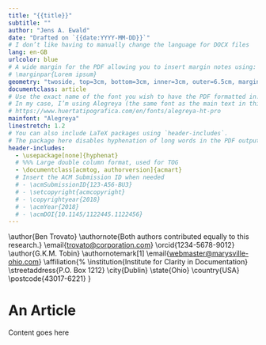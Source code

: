 ```yaml
---
title: "{{title}}"
subtitle: ""
author: "Jens A. Ewald"
date: "Drafted on `{{date:YYYY-MM-DD}}`"
# I don’t like having to manually change the language for DOCX files
lang: en-GB 
urlcolor: blue
# A wide margin for the PDF allowing you to insert margin notes using:
# \marginpar{Lorem ipsum}
geometry: "twoside, top=3cm, bottom=3cm, inner=3cm, outer=6.5cm, marginparwidth=3cm, marginparsep=0.5cm"
documentclass: article
# Use the exact name of the font you wish to have the PDF formatted in.
# In my case, I’m using Alegreya (the same font as the main text in this blog): 
# https://www.huertatipografica.com/en/fonts/alegreya-ht-pro
mainfont: "Alegreya"
linestretch: 1.2
# You can also include LaTeX packages using `header-includes`.
# The package here disables hyphenation of long words in the PDF output.
header-includes:
  - \usepackage[none]{hyphenat}
  # %%% Large double column format, used for TOG
  - \documentclass[acmtog, authorversion]{acmart}
  # Insert the ACM Submission ID when needed
  # - \acmSubmissionID{123-A56-BU3}
  # - \setcopyright{acmcopyright}
  # - \copyrightyear{2018}
  # - \acmYear{2018}
  # - \acmDOI{10.1145/1122445.1122456}
---
```


\author{Ben Trovato}
\authornote{Both authors contributed equally to this research.}
\email{trovato@corporation.com}
\orcid{1234-5678-9012}
\author{G.K.M. Tobin}
\authornotemark[1]
\email{webmaster@marysville-ohio.com}
\affiliation{%
  \institution{Institute for Clarity in Documentation}
  \streetaddress{P.O. Box 1212}
  \city{Dublin}
  \state{Ohio}
  \country{USA}
  \postcode{43017-6221}
}

# An Article

Content goes here